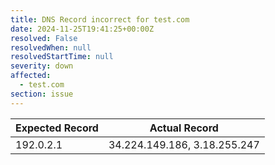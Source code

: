 ```yaml
---
title: DNS Record incorrect for test.com
date: 2024-11-25T19:41:25+00:00Z
resolved: False
resolvedWhen: null
resolvedStartTime: null
severity: down
affected:
  - test.com
section: issue
---
```


| Expected Record  | Actual Record  |
|------------------|----------------|
| 192.0.2.1 | 34.224.149.186, 3.18.255.247 |
